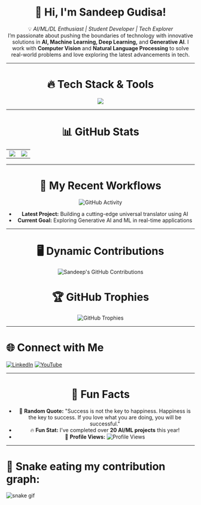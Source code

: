 <div align="center">

# 👋 Hi, I'm **Sandeep Gudisa**!

💡 *AI/ML/DL Enthusiast | Student Developer | Tech Explorer*  
I’m passionate about pushing the boundaries of technology with innovative solutions in **AI, Machine Learning, Deep Learning,** and **Generative AI**. I work with **Computer Vision** and **Natural Language Processing** to solve real-world problems and love exploring the latest advancements in tech.


</div>

---

<div align="center">

# 🔥 Tech Stack & Tools

<p align="center">
  <img src="https://skillicons.dev/icons?i=python,javascript,azure,tensorflow,pytorch,react,react-native,nodejs,opencv,docker,git,github" />
</p>

</div>

---

<div align="center">

# 📊 GitHub Stats

<table>
  <tr>
    <td>
      <img src="https://github-readme-stats.vercel.app/api?username=GudisaSandeep&show_icons=true&theme=radical" />
    </td>
    <td>
      <img src="https://streak-stats.demolab.com?user=GudisaSandeep&theme=radical&hide_border=false" />
    </td>
  </tr>
</table>

</div>

---

<div align="center">

# 🚀 My Recent Workflows

![GitHub Activity](https://github-readme-activity-graph.vercel.app/graph?username=GudisaSandeep&theme=radical)

- **Latest Project:** Building a cutting-edge universal translator using AI
- **Current Goal:** Exploring Generative AI and ML in real-time applications

</div>

---





<div align="center">

# 🖥️ Dynamic Contributions

![Sandeep's GitHub Contributions](https://github-readme-stats.vercel.app/api/top-langs/?username=GudisaSandeep&theme=radical&layout=compact&hide_border=false)  

</div>



<div align="center">

# 🏆 GitHub Trophies

![GitHub Trophies](https://github-profile-trophy.vercel.app/?username=GudisaSandeep&theme=radical&no-frame=false&no-bg=false&margin-w=4)

</div>

---





# 🌐 Connect with Me

[![LinkedIn](https://img.shields.io/badge/LinkedIn-%230077B5.svg?style=for-the-badge&logo=linkedin&logoColor=white)](https://linkedin.com/in/sandeep-gudisa) 
[![YouTube](https://img.shields.io/badge/YouTube-%23FF0000.svg?style=for-the-badge&logo=youtube&logoColor=white)](https://www.youtube.com/@AIProgrammingTelugu)

</div>

---





<div align="center">

# 🎉 Fun Facts

- 🎯 **Random Quote:** "Success is not the key to happiness. Happiness is the key to success. If you love what you are doing, you will be successful."
- 🔥 **Fun Stat:** I’ve completed over **20 AI/ML projects** this year!
- 👀 **Profile Views:** ![Profile Views](https://komarev.com/ghpvc/?username=GudisaSandeep&color=blue)

</div>

---



# 🐍 Snake eating my contribution graph:
![snake gif](https://github.com/GudisaSandeep/GudisaSandeep/blob/output/github-contribution-grid-snake.gif)

